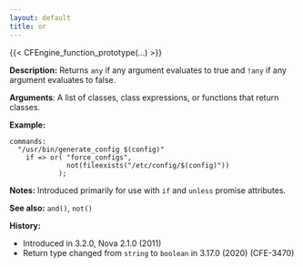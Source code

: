 ```yaml
---
layout: default
title: or
---
```


{{< CFEngine_function_prototype(...) >}}

**Description:** Returns `any` if any argument evaluates to true and `!any` if
any argument evaluates to false.

**Arguments**: A list of classes, class expressions, or functions that return
classes.

**Example:**

```cf3
commands:
  "/usr/bin/generate_config $(config)"
    if => or( "force_configs",
              not(fileexists("/etc/config/$(config)"))
            );
```

**Notes:** Introduced primarily for use with `if` and `unless` promise attributes.

**See also:** `and()`, `not()`

**History:**

- Introduced in 3.2.0, Nova 2.1.0 (2011)
- Return type changed from `string` to `boolean` in 3.17.0 (2020) (CFE-3470)
